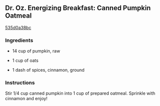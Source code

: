 ## Dr. Oz. Energizing Breakfast: Canned Pumpkin Oatmeal

[535d0a38bc](http://www.food.com/recipe/dr-oz-energizing-breakfast-canned-pumpkin-oatmeal-515807)

### Ingredients

 - 14 cup of pumpkin, raw

 - 1 cup of oats

 - 1 dash of spices, cinnamon, ground

### Instructions

Stir 1/4 cup canned pumpkin into 1 cup of prepared oatmeal. Sprinkle with cinnamon and enjoy!